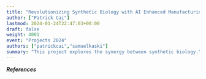 ```yaml
---
title: "Revolutionizing Synthetic Biology with AI Enhanced Manufacturing Workflows"
author: ["Patrick Cai"]
lastmod: 2024-01-24T22:47:03+00:00
draft: false
weight: 4001
event: "Projects 2024"
authors: ["patrickcai","samuelkaski"]
summary: "This project explores the synergy between synthetic biology."
---
```




***References***

